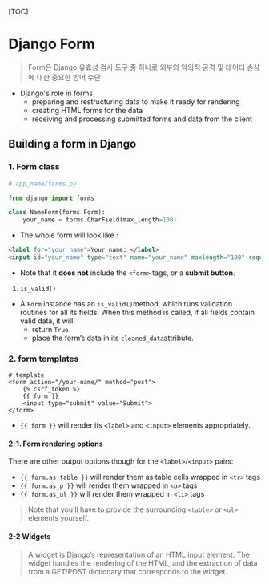 [TOC]

# Django Form

> Form은 Django 유효성 검사 도구 중 하나로 외부의 악의적 공격 및 데이터 손상에 대한 중요한 방어 수단

- Django's role in forms
  - preparing and restructuring data to make it ready for rendering
  - creating HTML forms for the data
  - receiving and processing submitted forms and data from the client



## Building a form in Django

### 1. Form class

```python
# app_name/forms.py

from django import forms

class NameForm(forms.Form):
    your_name = forms.CharField(max_length=100)
```

- The whole form will look like :

```html
<label for="your_name">Your name: </label>
<input id="your_name" type="text" name="your_name" maxlength="100" required>
```

- Note that it **does not** include the `<form>` tags, or a **submit button**.

1. `is_valid()`

- A `Form` instance has an `is_valid()`method, which runs validation routines for all its fields. When this method is called, if all fields contain valid data, it will:
  - return `True`
  - place the form’s data in its `cleaned_data`attribute.



### 2. form templates

```django
# template
<form action="/your-name/" method="post">
    {% csrf_token %}
    {{ form }}
    <input type="submit" value="Submit">
</form>
```

- `{{ form }}` will render its `<label>` and `<input>` elements appropriately.

#### 2-1. Form rendering options

There are other output options though for the `<label>`/`<input>` pairs:

- `{{ form.as_table }}` will render them as table cells wrapped in `<tr>` tags
- `{{ form.as_p }}` will render them wrapped in `<p>` tags
- `{{ form.as_ul }}` will render them wrapped in `<li>` tags

>  Note that you’ll have to provide the surrounding `<table>` or `<ul>` elements yourself.

#### 2-2 Widgets

> A widget is Django’s representation of an HTML input element. The widget handles the rendering of the HTML, and the extraction of data from a GET/POST dictionary that corresponds to the widget.